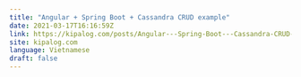 ```yaml
---
title: "Angular + Spring Boot + Cassandra CRUD example"
date: 2021-03-17T16:16:59Z
link: https://kipalog.com/posts/Angular---Spring-Boot---Cassandra-CRUD-example?utm_medium=RSS&utm_source=news.12bit.vn
site: kipalog.com
language: Vietnamese
draft: false
---
```

